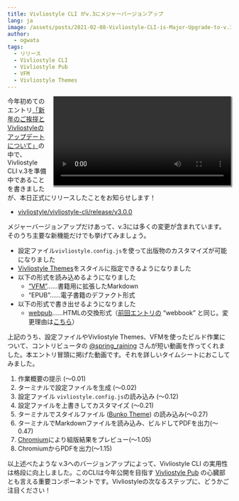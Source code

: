 ```yaml
---
title: Vivliostyle CLI がv.3にメジャーバージョンアップ
lang: ja
image: /assets/posts/2021-02-08-Vivliostyle-CLI-is-Major-Upgrade-to-v.3/vivliostyle-v3-instruction-720p.png
author:
  - ogwata
tags:
  - リリース
  - Vivliostyle CLI
  - Vivliostyle Pub
  - VFM
  - Vivliostyle Themes
---
```

<div style="float: right; margin: 0 0 1em 1em;"><video src="/assets/posts/2021-02-08-Vivliostyle-CLI-is-Major-Upgrade-to-v.3/vivliostyle-v3-instruction-720p.mp4"  controls alt="New release of Vivliostyle CLI v.3" style="width: 400px; box-shadow: 1px 2px 2.5px 1.5px grey;" /></div>


今年初めてのエントリ[「新年のご挨拶とVivliostyleのアップデートについて」](https://vivliostyle.org/ja/blog/2021/01/06/new-years-greetings-and-updates-on-vivliostyle/)の中で、Vivliostyle CLI v.3を準備中であることを書きましたが、本日正式にリリースしたことをお知らせします！

- [vivliostyle/vivliostyle-cli/release/v3.0.0](https://github.com/vivliostyle/vivliostyle-cli/releases/tag/v3.0.0)

メジャーバージョンアップだけあって、v.3には多くの変更が含まれています。そのうち主要な新機能だけでも挙げてみましょう。

- 設定ファイル`vivliostyle.config.js`を使って出版物のカスタマイズが可能になりました
- [Vivliostyle Themes](https://github.com/vivliostyle/themes)をスタイルに指定できるようになりました
- 以下の形式を読み込めるようになりました
    - [“VFM”](https://vivliostyle.org/ja/make-books-with-create-book/#vfm-%E3%81%A7%E5%8E%9F%E7%A8%BF%E3%82%92%E6%9B%B8%E3%81%84%E3%81%A6%E3%81%BF%E3%82%88%E3%81%86)……書籍用に拡張したMarkdown
    - “EPUB”……電子書籍のデファクト形式
- 以下の形式で書き出せるようになりました
    - [webpub](https://github.com/vivliostyle/community/wiki/Rapid-publishing-for-public-health-books-against-COVID-19#%E3%81%93%E3%82%8C%E3%81%8B%E3%82%89%E3%81%AE%E3%82%AA%E3%83%BC%E3%83%97%E3%83%B3%E3%81%AA%E5%87%BA%E7%89%88%E3%81%AE%E6%A8%99%E6%BA%96%E3%81%A8%E3%81%97%E3%81%A6webbook)……HTMLの交換形式（[前回エントリの](https://vivliostyle.org/ja/blog/2021/01/06/new-years-greetings-and-updates-on-vivliostyle/) “webbook” と同じ。変更理由は[こちら](https://github.com/vivliostyle/vivliostyle-cli/pull/116)）

上記のうち、設定ファイルやVivliostyle Themes、VFMを使ったビルド作業について、コントリビュータの [@spring_raining<i class="fas fa-external-link-alt"></i>](https://twitter.com/spring_raining) さんが短い動画を作ってくれました。本エントリ冒頭に掲げた動画です。それを詳しいタイムシートにおこしてみました。

1. 作業概要の提示 (〜0.01)
2. ターミナルで設定ファイルを生成 (〜0.02)
3. 設定ファイル `vivliostyle.config.js`の読み込み (〜0.12)
4. 設定ファイルを上書きしてカスタマイズ (〜0.21)
5. ターミナルでスタイルファイル ([Bunko Theme](https://github.com/vivliostyle/themes#bunko)) の読み込み(〜0.27)
6. ターミナルでMarkdownファイルを読み込み、ビルドしてPDFを出力(〜0.47)
7. [Chromium<i class="fas fa-external-link-alt"></i>](https://www.chromium.org/Home)により組版結果をプレビュー(〜1.05)
8. ChromiumからPDFを出力(〜1.15)

以上述べたような v.3へのバージョンアップによって、Vivliostyle CLI の実用性は格段に向上しました。このCLIは今年公開を目指す [Vivliostyle Pub](https://github.com/vivliostyle/vivliostyle-pub) の心臓部とも言える重要コンポーネントです。Vivliostyleの次なるステップに、どうかご注目ください！
